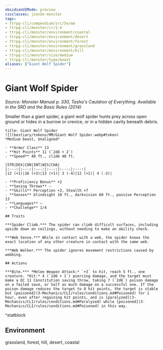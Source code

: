 ```yaml
---
obsidianUIMode: preview
cssclasses: json5e-monster
tags:
- ttrpg-cli/compendium/src/5e/mm
- ttrpg-cli/monster/cr/1-4
- ttrpg-cli/monster/environment/coastal
- ttrpg-cli/monster/environment/desert
- ttrpg-cli/monster/environment/forest
- ttrpg-cli/monster/environment/grassland
- ttrpg-cli/monster/environment/hill
- ttrpg-cli/monster/size/medium
- ttrpg-cli/monster/type/beast
aliases: ["Giant Wolf Spider"]
---
```

# Giant Wolf Spider
*Source: Monster Manual p. 330, Tasha's Cauldron of Everything. Available in the <span title='Systems Reference Document (5.1)'>SRD</span> and the Basic Rules (2014)*  

Smaller than a giant spider, a giant wolf spider hunts prey across open ground or hides in a burrow or crevice, or in a hidden cavity beneath debris.

```ad-statblock
title: Giant Wolf Spider
![](bestiary/tokens/MM/Giant Wolf Spider.webp#token)
*Medium beast, Unaligned*

- **Armor Class** 13
- **Hit Points** 11 (`2d8 + 2`)
- **Speed** 40 ft., climb 40 ft.

|STR|DEX|CON|INT|WIS|CHA|
|:---:|:---:|:---:|:---:|:---:|:---:|
|12 (+1)|16 (+3)|13 (+1)| 3 (-4)|12 (+1)| 4 (-3)|

- **Proficiency Bonus** +2
- **Saving Throws** ⏤
- **Skills** Perception +3, Stealth +7
- **Senses** blindsight 10 ft., darkvision 60 ft., passive Perception 13
- **Languages** —
- **Challenge** 1/4

## Traits

***Spider Climb.*** The spider can climb difficult surfaces, including upside down on ceilings, without needing to make an ability check.

***Web Sense.*** While in contact with a web, the spider knows the exact location of any other creature in contact with the same web.

***Web Walker.*** The spider ignores movement restrictions caused by webbing.

## Actions

***Bite.*** *Melee Weapon Attack:* `+3` to hit, reach 5 ft., one creature. *Hit:* 4 (`1d6 + 1`) piercing damage, and the target must make a DC 11 Constitution saving throw, taking 7 (`2d6`) poison damage on a failed save, or half as much damage on a successful one. If the poison damage reduces the target to 0 hit points, the target is stable but [poisoned](3-Mechanics/CLI/rules/conditions.md#Poisoned) for 1 hour, even after regaining hit points, and is [paralyzed](3-Mechanics/CLI/rules/conditions.md#Paralyzed) while [poisoned](3-Mechanics/CLI/rules/conditions.md#Poisoned) in this way.
```
^statblock

## Environment

grassland, forest, hill, desert, coastal